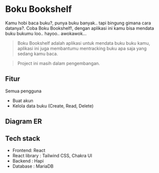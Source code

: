 # Boku Bookshelf

Kamu hobi baca buku?, punya buku banyak.. tapi bingung gimana cara datanya?. Coba Boku Bookshelf!, dengan aplikasi ini kamu bisa mendata buku bukumu loo.. hayoo.. awokawok...

> Boku Bookshelf adalah aplikasi untuk mendata buku buku kamu, aplikasi ini juga membantumu mentracking buku apa saja yang sedang kamu baca. 

> Project ini masih dalam pengembangan.

## Fitur
Semua pengguna

- Buat akun
- Kelola data buku (Create, Read, Delete)

## Diagram ER


## Tech stack

- Frontend: React
- React library : Tailwind CSS, Chakra UI
- Backend : Hapi
- Database : MariaDB